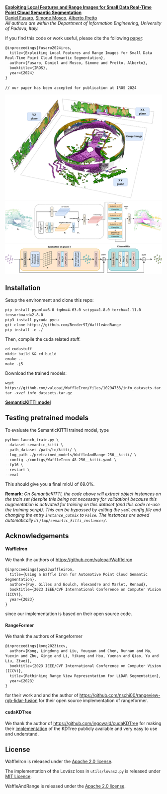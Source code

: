 [**Exploiting Local Features and Range Images for Small Data Real-Time Point Cloud Semantic Segmentation**](https://ras.papercept.net/conferences/conferences/IROS24/program/IROS24_ContentListWeb_3.html#wepi3t5_03)  
[Daniel Fusaro](https://www.dei.unipd.it/en/persona/85ed20c7cab60b5a1ee989237cc70ec2),
[Simone Mosco](https://www.dei.unipd.it/persona/ec7b2218b236d88ae0be5ca08e73ab80),
[Alberto Pretto](https://www.dei.unipd.it/en/persona/C36EC9D29C2C5DFB03BFE9E045B32FD9)  
*All authors are within the Department of Information Engineering, University of Padova, Italy.*


If you find this code or work useful, please cite the following [paper](http://arxiv.org/abs/2301.10100):
```
@inproceedings{fusaro2024iros,
  title={Exploiting Local Features and Range Images for Small Data Real-Time Point Cloud Semantic Segmentation},
  author={Fusaro, Daniel and Mosco, Simone and Pretto, Alberto},
  booktitle={IROS},
  year={2024}
}

// our paper has been accepted for publication at IROS 2024
```



![](./imgs/illustration.png)
![](./imgs/fusaro2024iros_top.svg)
![](./imgs/fusaro2024iros_bottom.svg)


## Installation

Setup the environment and clone this repo:
```
pip install pyaml==6.0 tqdm=4.63.0 scipy==1.8.0 torch==1.11.0 tensorboard=2.8.0
pip3 install pycuda pycu
git clone https://github.com/Bender97/WaffleAndRange
pip install -e ./
```

Then, compile the cuda related stuff.
```
cd cudastuff
mkdir build && cd build
cmake ..
make -j5
```


Download the trained models:
```
wget https://github.com/valeoai/WaffleIron/files/10294733/info_datasets.tar.gz
tar -xvzf info_datasets.tar.gz
```
[**SemanticKITTI model**](https://drive.google.com/file/d/1bSiQIvdA9P08NJS05qNXpcsAd6l_sIDw/view?usp=sharing)



## Testing pretrained models

To evaluate the SemanticKITTI trained model, type
```
python launch_train.py \
--dataset semantic_kitti \
--path_dataset /path/to/kitti/ \
--log_path ./pretrained_models/WaffleAndRange-256__kitti/ \
--config ./configs/WaffleIron-48-256__kitti.yaml \
--fp16 \
--restart \
--eval
```
This should give you a final mIoU of 69.0%.

**Remark:** *On SemanticKITTI, the code above will extract object instances on the train set (despite this being not necessary for validation) because this augmentation is activated for training on this dataset (and this code re-use the training script). This can be bypassed by editing the `yaml` config file and changing the entry `instance_cutmix` to `False`. The instances are saved automatically in `/tmp/semantic_kitti_instances/`.*

## Acknowledgements

#### WaffleIron
We thank the authors of
https://github.com/valeoai/WaffleIron

```
@inproceedings{puy23waffleiron,
  title={Using a Waffle Iron for Automotive Point Cloud Semantic Segmentation},
  author={Puy, Gilles and Boulch, Alexandre and Marlet, Renaud},
  booktitle={2023 IEEE/CVF International Conference on Computer Vision (ICCV)},
  year={2023}
}
```
since our implementation is based on their open source code.

#### RangeFormer
We thank the authors of Rangeformer
```
@inproceedings{kong2023iccv,
  author={Kong, Lingdong and Liu, Youquan and Chen, Runnan and Ma, Yuexin and Zhu, Xinge and Li, Yikang and Hou, Yuenan and Qiao, Yu and Liu, Ziwei},
  booktitle={2023 IEEE/CVF International Conference on Computer Vision (ICCV)}, 
  title={Rethinking Range View Representation for LiDAR Segmentation}, 
  year={2023}
}
```
for their work and and the author of https://github.com/nschi00/rangeview-rgb-lidar-fusion for their open source implementation of rangeformer.


#### cudaKDTree
We thank the author of
https://github.com/ingowald/cudaKDTree
for making their [implementation](https://github.com/ingowald/cudaKDTree) of the KDTree publicly available and very easy to use and understand.



## License
WaffleIron is released under the [Apache 2.0 license](./LICENSE). 

The implementation of the Lovász loss in `utils/lovasz.py` is released under 
[MIT Licence](https://github.com/bermanmaxim/LovaszSoftmax/blob/master/LICENSE).

WaffleAndRange is released under the [Apache 2.0 license](./LICENSE). 
